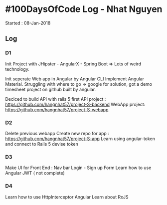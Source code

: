 # #100DaysOfCode Log - Nhat Nguyen
Started : 08-Jan-2018

## Log

### D1
Init Project with JHipster - AngularX - Spring Boot
=> Lots of weird technology. 

Init seperate Web app in Angular by Angular CLI 
Implement Angular Material. 
Struggling with where to go => google for solution, got a demo timesheet project on github built by angular. 

Deciced to build API with rails 5 first 
API project : 
https://github.com/hangnhat57/project-S-backend
WebApp project: 
https://github.com/hangnhat57/project-S-webapp


### D2
Delete previous webapp
Create new repo for app : 
https://github.com/hangnhat57/project-S-app
Learn using angular-token and connect to Rails 5 devise token

### D3 
Make UI for Front End : 
Nav bar 
Login - Sign up Form 
Learn how to use Angular JWT ( not complete)


### D4 
Learn how to use HttpInterceptor Angular
Learn about RxJS


